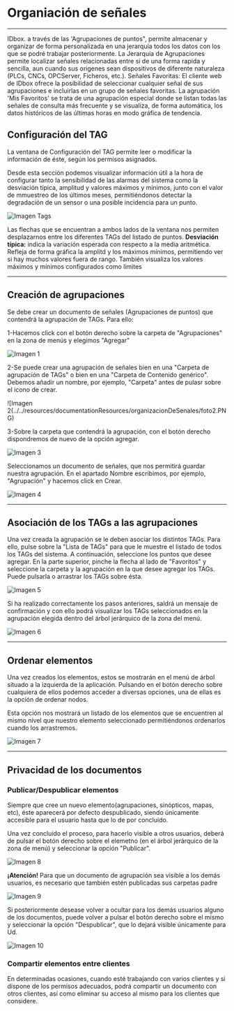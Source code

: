 # Organiación de señales
___



IDbox. a través de las 'Agrupaciones de puntos", permite almacenar y organizar de forma personalizada en una jerarquía todos los datos con los que se podré trabajar posteriormente. 
La Jerarquía de Agrupaciones permite localizar señales relacionadas entre si de una forma rapida y sencilla, aun cuando sus origenes sean dispositivos de diferente naturaleza (PLCs, CNCs, OPCServer, Ficheros, etc.). 
Señales Favoritas: El cliente web de IDbox ofrece la posibilidad de seleccionar cualquier señal de sus agrupaciones e incluirlas en un grupo de señales favoritas. 
La agrupación 'Mis Favoritos' se trata de una agrupación especial donde se listan todas las señales de consulta más frecuente y se visualiza, de forma automática, los datos históricos de las últimas horas en modo gráfica de tendencia. 

## Configuración del TAG

La ventana de Configuración del TAG permite leer o modificar la información de éste, según los permisos asignados.

Desde esta sección podemos visualizar información útil a la hora de configurar tanto la sensibilidad de las alarmas del sistema como la desviación típica, amplitud y 
valores máximos y mínimos, junto con el valor de mmuestreo de los últimos meses, permitiéndonos detectar la degradación de un sensor o una posible incidencia para un punto.

![Imagen Tags](../../resources/documentationResources/organizacionDeSenales/foto.PNG)


Las flechas que se encuentran a ambos lados de la ventana nos permiten desplazarnos entre los diferentes TAGs del listado de puntos.
**Desviación típica:** indica la variación esperada con respecto a la media aritmética. Refleja de forma gráfica la amplitd y los máximos  mínimos, permitiendo ver si hay muchos valores fuera de rango. También visualiza los valores máximos y mínimos configurados como límites

___

## Creación de agrupaciones

Se debe crear un documento de señales (Agrupaciones de puntos) que contendrá la agrupación de TAGs. Para ello:

1-Hacemos click con el botón derecho sobre la carpeta de "Agrupaciones" en la zona de menús y elegimos "Agregar"

![Imagen 1](../../resources/documentationResources/organizacionDeSenales/foto1.PNG)

2-Se puede crear una agrupación de señales bien en una "Carpeta de agrupación de TAGs" o bien en una "Carpeta de Contenido genérico". Debemos añadir un nombre, por ejemplo, "Carpeta" antes de pulasr sobre el icono de crear.

![Imagen 2(../../resources/documentationResources/organizacionDeSenales/foto2.PNG)

3-Sobre la carpeta que contendrá la agrupación, con el botón derecho dispondremos de nuevo de la opción agregar.

![Imagen 3](../../resources/documentationResources/organizacionDeSenales/foto3.PNG)

Seleccionamos un documento de señales, que nos permitirá guardar nuestra agrupación. En el apartado Nombre escribimos, por ejemplo, "Agrupación" y hacemos click en Crear.

![Imagen 4](../../resources/documentationResources/organizacionDeSenales/foto4.PNG)

___

## Asociación de los TAGs a las agrupaciones

Una vez creada la agrupación se le deben asociar los distintos TAGs. Para ello, pulse sobre la "Lista de TAGs" para que le muestre el listado de todos los TAGs del sistema. A continuación, seleccione los puntos que desee agregar. En la parte superior, pinche la flecha al lado de "Favoritos" y seleccione la carpeta y la agrupación en la que desee agregar los TAGs. Puede pulsarla o arrastrar los TAGs sobre ésta.

![Imagen 5](../../resources/documentationResources/organizacionDeSenales/foto5.PNG)

Si ha realizado correctamente los pasos anteriores, saldrá un mensaje de confirmación y con ello podrá visualizar los TAGs seleccionados en la agrupación elegida dentro del árbol jerárquico de la zona del menú.

![Imagen 6](../../resources/documentationResources/organizacionDeSenales/foto6.PNG)

___

## Ordenar elementos

Una vez creados los elementos, estos se mostrarán en el menú de árbol situado a la izquierda de la aplicación. Pulsando en el botón derecho sobre cualquiera de ellos podemos acceder a diversas opciones, una de ellas es la opción de ordenar nodos.

Esta opción nos mostrará un listado de los elementos que se encuentren al mismo nivel que nuestro elemento seleccionado permitiéndonos ordenarlos cuando los arrastremos.

![Imagen 7](../../resources/documentationResources/organizacionDeSenales/foto7.PNG)

___

## Privacidad de los documentos

### Publicar/Despublicar elementos

Siempre que cree un nuevo elemento(agrupaciones, sinópticos, mapas, etc), éste aparecerá por defecto despublicado, siendo únicamente accesible para el usuario hasta que lo de por concluido.

Una vez concluido el proceso, para hacerlo visible a otros usuarios, deberá de pulsar el botón derecho sobre el elemetno (en el árbol jerárquico de la zona de menú) y seleccionar la opción "Publicar".

![Imagen 8](../../resources/documentationResources/organizacionDeSenales/foto8.PNG)

**¡Atención!** Para que un documento de agrupación sea visible a los demás usuarios, es necesario que también estén publicadas sus carpetas padre

![Imagen 9](../../resources/documentationResources/organizacionDeSenales/foto9.PNG)

Si posteriormente desease volver a ocultar para los demás usuarios alguno de los documentos, puede volver a pulsar el botón derecho sobre el mismo y seleccionar la opción "Despublicar", que lo dejará visible únicamente para Ud.

![Imagen 10](../../resources/documentationResources/organizacionDeSenales/foto10.PNG)


### Compartir elementos entre clientes

En determinadas ocasiones, cuando esté trabajando con varios clientes y si dispone de los permisos adecuados, podrá compartir un documento con otros clientes, así como eliminar su acceso al mismo para los clientes que considere.
